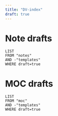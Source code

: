 ```yaml
---
title: "DV-index"
draft: true
---
```


# Note drafts

```dataview
LIST
FROM "notes"
AND -"templates"
WHERE draft=true
```

# MOC drafts

```dataview
LIST
FROM "moc"
AND -"templates"
WHERE draft=true
```


